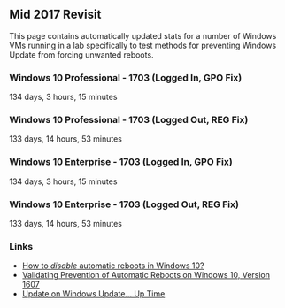 ## Mid 2017 Revisit

This page contains automatically updated stats for a number of Windows VMs running in a lab specifically 
to test methods for preventing Windows Update from forcing unwanted reboots.

### Windows 10 Professional - 1703 (Logged In, GPO Fix)

<p id="Win10-Pro-LoggedIn-GPO">134 days, 3 hours, 15 minutes</p>

### Windows 10 Professional - 1703 (Logged Out, REG Fix)

<p id="Win10-Pro-LoggedOut-REG">133 days, 14 hours, 53 minutes</p>

### Windows 10 Enterprise - 1703 (Logged In, GPO Fix)

<p id="Win10-Ent-LoggedIn-GPO">134 days, 3 hours, 15 minutes</p>

### Windows 10 Enterprise - 1703 (Logged Out, REG Fix)

<p id="Win10-Ent-LoggedOut-REG">133 days, 14 hours, 53 minutes</p>

### Links

* [How to *disable* automatic reboots in Windows 10?](https://superuser.com/questions/957267/how-to-disable-automatic-reboots-in-windows-10/963933#963933)
* [Validating Prevention of Automatic Reboots on Windows 10, Version 1607](http://king.geek.nz/2016/10/18/wu-windows-1607/)
* [Update on Windows Update... Up Time](http://king.geek.nz/2016/11/07/win-10-update-up-time/)

